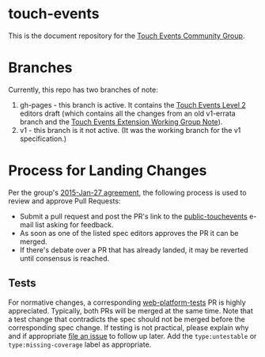touch-events
============

This is the document repository for the [Touch Events Community Group](http://www.w3.org/community/touchevents/).

# Branches

Currently, this repo has two branches of note:

1. gh-pages - this branch is active. It contains the [Touch Events Level 2](http://w3c.github.io/touch-events/) editors draft (which contains all the changes from an old v1-errata branch and the [Touch Events Extension Working Group Note](http://www.w3.org/TR/touch-events-extensions/)).
2. v1 - this branch is it not active. (It was the working branch for the v1 specification.)

# Process for Landing Changes

Per the group's [2015-Jan-27 agreement](http://www.w3.org/2015/01/27-touchevents-minutes.html#item05), the following process is used to review and approve Pull Requests:

* Submit a pull request and post the PR's link to the [public-touchevents](https://lists.w3.org/Archives/Public/public-touchevents/) e-mail list asking for feedback.
* As soon as one of the listed spec editors approves the PR it can be merged.
* If there's debate over a PR that has already landed, it may be reverted until consensus is reached.

## Tests

For normative changes, a corresponding
[web-platform-tests](https://github.com/web-platform-tests/wpt) PR is highly appreciated. Typically,
both PRs will be merged at the same time. Note that a test change that contradicts the spec should
not be merged before the corresponding spec change. If testing is not practical, please explain why
and if appropriate [file an issue](https://github.com/web-platform-tests/wpt/issues/new) to follow
up later. Add the `type:untestable` or `type:missing-coverage` label as appropriate.
